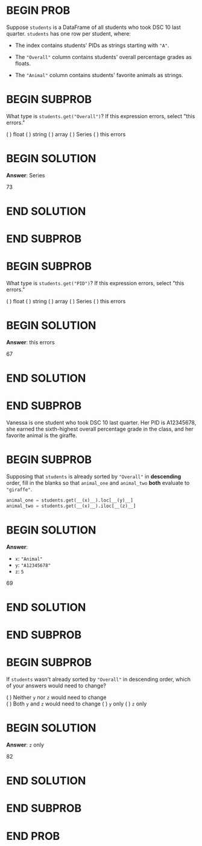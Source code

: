 # BEGIN PROB

Suppose `students` is a DataFrame of all students who took DSC 10 last
quarter. `students` has one row per student, where:

-   The index contains students' PIDs as strings starting with `"A"`.

-   The `"Overall"` column contains students' overall percentage grades
    as floats.

-   The `"Animal"` column contains students' favorite animals as
    strings.

# BEGIN SUBPROB

What type is `students.get("Overall")`? If this expression errors,
select "this errors.\"

( ) float
( ) string
( ) array
( ) Series
( ) this errors

# BEGIN SOLUTION

**Answer**: Series

<average>73</average>

# END SOLUTION

# END SUBPROB

# BEGIN SUBPROB

What type is `students.get("PID")`? If this expression errors, select
"this errors.\"

( ) float
( ) string
( ) array
( ) Series
( ) this errors

# BEGIN SOLUTION

**Answer**: this errors

<average>67</average>

# END SOLUTION

# END SUBPROB

Vanessa is one student who took DSC 10 last quarter. Her PID is
A12345678, she earned the sixth-highest overall percentage grade in the
class, and her favorite animal is the giraffe.

# BEGIN SUBPROB

Supposing that `students` is already sorted by `"Overall"` in
**descending** order, fill in the blanks so that `animal_one` and
`animal_two` **both** evaluate to `"giraffe"`.

```py
animal_one = students.get(__(x)__).loc[__(y)__]
animal_two = students.get(__(x)__).iloc[__(z)__]
```

# BEGIN SOLUTION

**Answer**:

- `x`: `"Animal"`
- `y`: `"A12345678"`
- `z`: `5`

<average>69</average>

# END SOLUTION

# END SUBPROB

# BEGIN SUBPROB

If `students` wasn't already sorted by `"Overall"` in descending order,
which of your answers would need to change?

( ) Neither `y` nor `z` would need to change   
( ) Both `y` and `z` would need to change
( ) `y` only
( ) `z` only

# BEGIN SOLUTION

**Answer**: `z` only

<average>82</average>

# END SOLUTION

# END SUBPROB

# END PROB